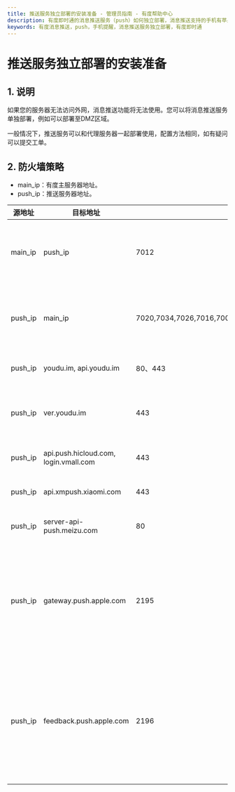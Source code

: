 ```yaml
---
title: 推送服务独立部署的安装准备 - 管理员指南 - 有度帮助中心
description: 有度即时通的消息推送服务（push）如何独立部署，消息推送支持的手机有苹果，华为，小米，魅族。在外网无法访问的情况下，独立部署消息推送在DMZ区，可以支持消息推送。
keywords: 有度消息推送，push，手机提醒，消息推送服务独立部署，有度即时通
---
```


# 推送服务独立部署的安装准备

## 1. 说明

​		如果您的服务器无法访问外网，消息推送功能将无法使用。您可以将消息推送服务单独部署，例如可以部署至DMZ区域。

​		一般情况下，推送服务可以和代理服务器一起部署使用，配置方法相同，如有疑问可以提交工单。

## 2. 防火墙策略

- main_ip：有度主服务器地址。
- push_ip：推送服务器地址。

| 源地址  | 目标地址                              | 端口                                              | 备注                                       |
| ------- | ------------------------------------- | ------------------------------------------------- | ------------------------------------------ |
| main_ip | push_ip                               | 7012                                              | 主服务器访问推送服务器                     |
| push_ip | main_ip                               | 7020,7034,7026,7016,7001,7002,7009,7010,7015,7041 | 推送服务器访问主服务器                     |
| push_ip | youdu.im, api.youdu.im                | 80、443                                           | 有度推送通道                               |
| push_ip | ver.youdu.im                          | 443                                               | PC客户端检测更新通道                       |
| push_ip | api.push.hicloud.com, login.vmall.com | 443                                               | 华为推送通道                               |
| push_ip | api.xmpush.xiaomi.com                 | 443                                               | 小米推送通道                               |
| push_ip | server-api-push.meizu.com             | 80                                                | 魅族推送通道                               |
| push_ip | gateway.push.apple.com                | 2195                                              | 苹果推送通道，仅iOS定制版APP开放。         |
| push_ip | feedback.push.apple.com               | 2196                                              | 苹果推送通道（反馈），仅iOS定制版APP开放。 |

